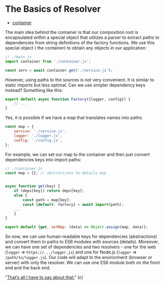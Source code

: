 # The Basics of Resolver

* [container](../container/README.md)

The main idea behind the container is that our composition root is encapsulated within a special object that utilizes a
parser to extract paths to dependencies from string definitions of the factory functions. We use this special object (
the container) to obtain any objects in our application:

```javascript
// ./main.js
import container from './container.js';

const serv = await container.get('./service.js');
```

However, using paths to the sources is not very convenient. It is similar to static imports but less optimal. Can we use
simpler dependency keys instead? Something like this:

```javascript
export default async function Factory({logger, config}) {
    // ...
}
```

Yes, it is possible if we have a map that translates names into paths:

```javascript
const map = {
    service: './service.js',
    logger: './logger.js',
    config: './config.js',
};
```

For example, we can set our map to the container and then just convert dependencies keys into import paths:

```javascript
// ./container.js
const map = {}; // abstractions-to-details map


async function get(key) {
    if (deps[key]) return deps[key];
    else {
        const path = map[key];
        const {default: factory} = await import(path);
    ...
    }
}

export default {get, setMap: (data) => Object.assign(map, data)};
```

So now, we can use human-readable keys for dependencies (abstractions) and convert them to paths to ES6 modules with
sources (details). Moreover, we can have one set of dependencies and two resolvers - one for the
web (`logger` => `https://.../logger.js`) and one for Node.js (`logger` => `/path/to/logger.js`). Our code will adapt to
the environment (browser or server) with only the resolver. We can use one ES6 module both on the front end and the back
end.

"[That’s all I have to say about that.](https://www.youtube.com/watch?v=WJ_yQ02xwsM)" (c)